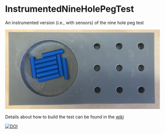# InstrumentedNineHolePegTest
An instrumented version (i.e., with sensors) of the nine hole peg test

![Picture of the 3D printed device](images/printed_nhpt.jpg)

Details about how to build the test can be found in the 
[wiki](https://github.com/JasonFriedman/InstrumentedNineHolePegTest/wiki)

[![DOI](https://zenodo.org/badge/210923866.svg)](https://zenodo.org/badge/latestdoi/210923866)
